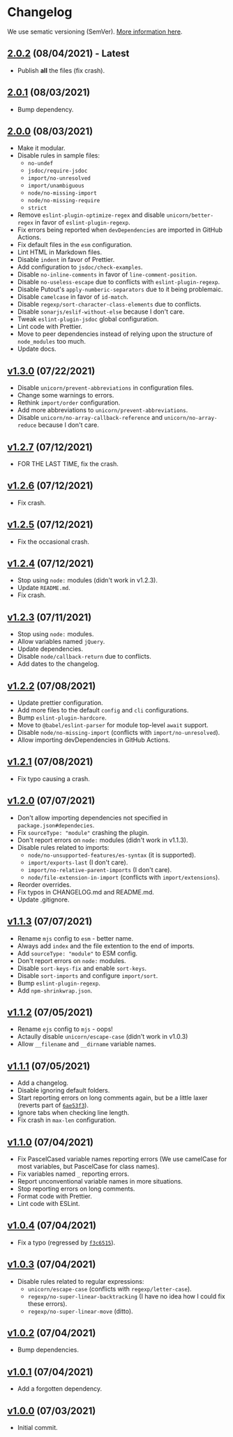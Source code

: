 # Changelog

We use sematic versioning (SemVer). [More information here](https://semver.org/).

## [2.0.2](https://www.npmjs.com/package/@onedotprojects/eslint-plugin/v/2.0.2) (08/04/2021) - **Latest**

- Publish **all** the files (fix crash).

## [2.0.1](https://www.npmjs.com/package/@onedotprojects/eslint-plugin/v/2.0.1) (08/03/2021)

- Bump dependency.

## [2.0.0](https://www.npmjs.com/package/@onedotprojects/eslint-plugin/v/2.0.0) (08/03/2021)

- Make it modular.
-   Disable rules in sample files:
    - `no-undef`
    - `jsdoc/require-jsdoc`
    - `import/no-unresolved`
    - `import/unambiguous`
    - `node/no-missing-import`
    - `node/no-missing-require`
    - `strict`
- Remove `eslint-plugin-optimize-regex` and disable `unicorn/better-regex` in favor of `eslint-plugin-regexp`.
- Fix errors being reported when `devDependencies` are imported in GitHub Actions.
- Fix default files in the `esm` configuration.
- Lint HTML in Markdown files.
- Disable `indent` in favor of Prettier.
- Add configuration to `jsdoc/check-examples`.
- Disable `no-inline-comments` in favor of `line-comment-position`.
- Disable `no-useless-escape` due to conflicts with `eslint-plugin-regexp`.
- Disable Putout's `apply-numberic-separators` due to it being problemaic.
- Disable `camelcase` in favor of `id-match`.
- Disable `regexp/sort-character-class-elements` due to conflicts.
- Disable `sonarjs/eslif-without-else` because I don't care.
- Tweak `eslint-plugin-jsdoc` global configuration.
- Lint code with Prettier.
- Move to peer dependencies instead of relying upon the structure of `node_modules` too much.
- Update docs.

## [v1.3.0](https://www.npmjs.com/package/@onedotprojects/eslint-plugin/v/1.3.0) (07/22/2021)

-   Disable `unicorn/prevent-abbreviations` in configuration files.
-   Change some warnings to errors.
-   Rethink `import/order` configuration.
-   Add more abbreviations to `unicorn/prevent-abbreviations`.
-   Disable `unicorn/no-array-callback-reference` and `unicorn/no-array-reduce` because I don't care.

## [v1.2.7](https://www.npmjs.com/package/@onedotprojects/eslint-plugin/v/1.2.7) (07/12/2021)

-   FOR THE LAST TIME, fix the crash.

## [v1.2.6](https://www.npmjs.com/package/@onedotprojects/eslint-plugin/v/1.2.6) (07/12/2021)

-   Fix crash.

## [v1.2.5](https://www.npmjs.com/package/@onedotprojects/eslint-plugin/v/1.2.5) (07/12/2021)

-   Fix the occasional crash.

## [v1.2.4](https://www.npmjs.com/package/@onedotprojects/eslint-plugin/v/1.2.4) (07/12/2021)

-   Stop using `node:` modules (didn't work in v1.2.3).
-   Update `README.md`.
-   Fix crash.

## [v1.2.3](https://www.npmjs.com/package/@onedotprojects/eslint-plugin/v/1.2.3) (07/11/2021)

-   Stop using `node:` modules.
-   Allow variables named `jQuery`.
-   Update dependencies.
-   Disable `node/callback-return` due to conflicts.
-   Add dates to the changelog.

## [v1.2.2](https://www.npmjs.com/package/@onedotprojects/eslint-plugin/v/1.2.2) (07/08/2021)

-   Update prettier configuration.
-   Add more files to the default `config` and `cli` configurations.
-   Bump `eslint-plugin-hardcore`.
-   Move to `@babel/eslint-parser` for module top-level `await` support.
-   Disable `node/no-missing-import` (conflicts with `import/no-unresolved`).
-   Allow importing devDependencies in GitHub Actions.

## [v1.2.1](https://www.npmjs.com/package/@onedotprojects/eslint-plugin/v/1.2.1) (07/08/2021)

-   Fix typo causing a crash.

## [v1.2.0](https://www.npmjs.com/package/@onedotprojects/eslint-plugin/v/1.2.0) (07/07/2021)

-   Don't allow importing dependencies not specified in `package.json#dependecies`.
-   Fix `sourceType: "module"` crashing the plugin.
-   Don't report errors on `node:` modules (didn't work in v1.1.3).
-   Disable rules related to imports:
    -   `node/no-unsupported-features/es-syntax` (it is supported).
    -   `import/exports-last` (I don't care).
    -   `import/no-relative-parent-imports` (I don't care).
    -   `node/file-extension-in-import` (conflicts with `import/extensions`).
-   Reorder overrides.
-   Fix typos in CHANGELOG.md and README.md.
-   Update .gitignore.

## [v1.1.3](https://www.npmjs.com/package/@onedotprojects/eslint-plugin/v/1.1.3) (07/07/2021)

-   Rename `mjs` config to `esm` - better name.
-   Always add `index` and the file extention to the end of imports.
-   Add `sourceType: "module"` to ESM config.
-   Don't report errors on `node:` modules.
-   Disable `sort-keys-fix` and enable `sort-keys`.
-   Disable `sort-imports` and configure `import/sort`.
-   Bump `eslint-plugin-regexp`.
-   Add `npm-shrinkwrap.json`.

## [v1.1.2](https://www.npmjs.com/package/@onedotprojects/eslint-plugin/v/1.1.2) (07/05/2021)

-   Rename `ejs` config to `mjs` - oops!
-   Actaully disable `unicorn/escape-case` (didn't work in v1.0.3)
-   Allow `__filename` and `__dirname` variable names.

## [v1.1.1](https://www.npmjs.com/package/@onedotprojects/eslint-plugin/v/1.1.1) (07/05/2021)

-   Add a changelog.
-   Disable ignoring default folders.
-   Start reporting errors on long comments again, but be a little laxer (reverts part of [`6ae53f3`](https://github.com/onedotprojects/eslint-plugin/commit/6ae53f3086ef0c0a021d9255c8ba08d7e4fdd12d)).
-   Ignore tabs when checking line length.
-   Fix crash in `max-len` configuration.

## [v1.1.0](https://www.npmjs.com/package/@onedotprojects/eslint-plugin/v/1.1.0) (07/04/2021)

-   Fix PascelCased variable names reporting errors (We use camelCase for most variables, but PascelCase for class names).
-   Fix variables named `_` reporting errors.
-   Report unconventional variable names in more situations.
-   Stop reporting errors on long comments.
-   Format code with Prettier.
-   Lint code with ESLint.

## [v1.0.4](https://www.npmjs.com/package/@onedotprojects/eslint-plugin/v/1.0.4) (07/04/2021)

-   Fix a typo (regressed by [`f3c6515`](https://github.com/onedotprojects/eslint-plugin/commit/f3c651573d60854851482a2491a4f767a9159009)).

## [v1.0.3](https://www.npmjs.com/package/@onedotprojects/eslint-plugin/v/1.0.3) (07/04/2021)

-   Disable rules related to regular expressions:
    -   `unicorn/escape-case` (conflicts with `regexp/letter-case`).
    -   `regexp/no-super-linear-backtracking` (I have no idea how I could fix these errors).
    -   `regexp/no-super-linear-move` (ditto).

## [v1.0.2](https://www.npmjs.com/package/@onedotprojects/eslint-plugin/v/1.0.2) (07/04/2021)

-   Bump dependencies.

## [v1.0.1](https://www.npmjs.com/package/@onedotprojects/eslint-plugin/v/1.0.1) (07/04/2021)

-   Add a forgotten dependency.

## [v1.0.0](https://www.npmjs.com/package/@onedotprojects/eslint-plugin/v/1.0.0) (07/03/2021)

-   Initial commit.
